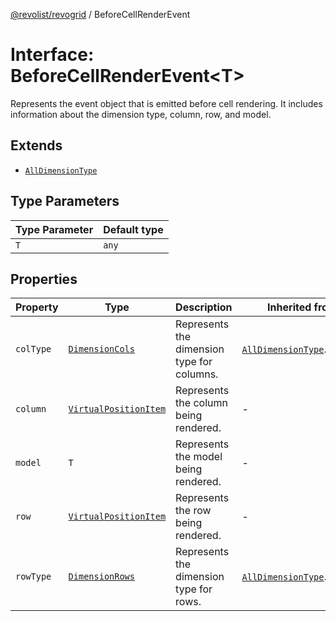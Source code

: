 [@revolist/revogrid](README.md) / BeforeCellRenderEvent

# Interface: BeforeCellRenderEvent\<T\>

Represents the event object that is emitted before cell rendering.
It includes information about the dimension type, column, row, and model.

## Extends

- [`AllDimensionType`](Interface.AllDimensionType.md)

## Type Parameters

| Type Parameter | Default type |
| ------ | ------ |
| `T` | `any` |

## Properties

| Property | Type | Description | Inherited from | Defined in |
| ------ | ------ | ------ | ------ | ------ |
| `colType` | [`DimensionCols`](TypeAlias.DimensionCols.md) | Represents the dimension type for columns. | [`AllDimensionType`](Interface.AllDimensionType.md).`colType` | [src/types/interfaces.ts:733](https://github.com/revolist/revogrid/blob/08de4537b2052abd86ff4eb5461780401e3c4fcb/src/types/interfaces.ts#L733) |
| `column` | [`VirtualPositionItem`](Interface.VirtualPositionItem.md) | Represents the column being rendered. | - | [src/types/interfaces.ts:676](https://github.com/revolist/revogrid/blob/08de4537b2052abd86ff4eb5461780401e3c4fcb/src/types/interfaces.ts#L676) |
| `model` | `T` | Represents the model being rendered. | - | [src/types/interfaces.ts:686](https://github.com/revolist/revogrid/blob/08de4537b2052abd86ff4eb5461780401e3c4fcb/src/types/interfaces.ts#L686) |
| `row` | [`VirtualPositionItem`](Interface.VirtualPositionItem.md) | Represents the row being rendered. | - | [src/types/interfaces.ts:681](https://github.com/revolist/revogrid/blob/08de4537b2052abd86ff4eb5461780401e3c4fcb/src/types/interfaces.ts#L681) |
| `rowType` | [`DimensionRows`](TypeAlias.DimensionRows.md) | Represents the dimension type for rows. | [`AllDimensionType`](Interface.AllDimensionType.md).`rowType` | [src/types/interfaces.ts:728](https://github.com/revolist/revogrid/blob/08de4537b2052abd86ff4eb5461780401e3c4fcb/src/types/interfaces.ts#L728) |
